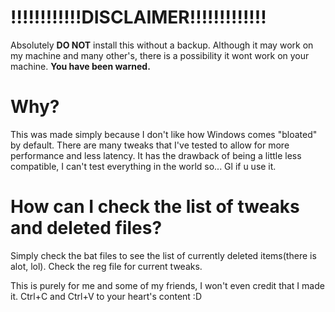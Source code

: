 #                                              **!!!!!!!!!!!!DISCLAIMER!!!!!!!!!!!!!**
Absolutely **__DO NOT__** install this without a backup. Although it may work on my machine and many other's, there is a possibility it wont work on your machine.
**You have been warned.**

# **Why?**

This was made simply because I don't like how Windows comes "bloated" by default.
There are many tweaks that I've tested to allow for more performance and less latency.
It has the drawback of being a little less compatible, I can't test everything in the world so... Gl if u use it.

# **How can I check the list of tweaks and deleted files?**
Simply check the bat files to see the list of currently deleted items(there is alot, lol). Check the reg file for current tweaks.

This is purely for me and some of my friends, I won't even credit that I made it. Ctrl+C and Ctrl+V to your heart's content :D
